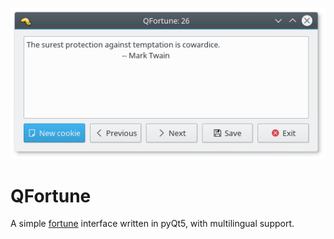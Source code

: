 ![qfortune-preview](https://github.com/mdomlop/qfortune/blob/master/preview.png "QFortune interface")

QFortune
========

A simple [fortune](https://en.wikipedia.org/wiki/Fortune_(Unix)) interface
written in pyQt5, with multilingual support.
